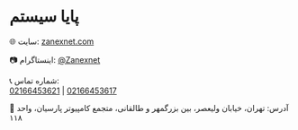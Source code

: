 
<html lang="fa">
<head>
  <meta charset="UTF-8">
  <meta name="viewport" content="width=device-width, initial-scale=1.0">
</head>
<body>
  <div class="card">
    <h1>پایا سیستم</h1>
    <p>🌐 سایت: <a href="https://zanexnet.com" target="_blank">zanexnet.com</a></p>
    <p>📷 اینستاگرام: <a href="https://instagram.com/Zanexnet" target="_blank">@Zanexnet</a></p>
    <p>📞 شماره تماس: 
      <br>
      <a href="tel:02166453621">02166453621</a> | 
      <a href="tel:02166453617">02166453617</a>
    </p>
    <p>📍 آدرس: تهران، خیابان ولیعصر، بین بزرگمهر و طالقانی، 
      متجمع کامپیوتر پارسیان، واحد ۱۱۸
    </p>
  </div>
</body>
</html>
